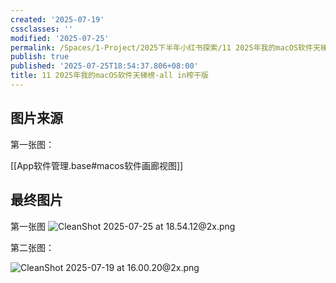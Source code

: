 ```yaml
---
created: '2025-07-19'
cssclasses: ''
modified: '2025-07-25'
permalink: /Spaces/1-Project/2025下半年小红书探索/11 2025年我的macOS软件天梯榜-all in榨干版.md
publish: true
published: '2025-07-25T18:54:37.806+08:00'
title: 11 2025年我的macOS软件天梯榜-all in榨干版
---
```

## 图片来源

第一张图：

[[App软件管理.base#macos软件画廊视图]]

## 最终图片

第一张图
![CleanShot 2025-07-25 at 18.54.12@2x.png](https://pub-pic.oldwinter.top/2025/07/e2132759652214b0fa78179124eba6d2.png)

第二张图：

![CleanShot 2025-07-19 at 16.00.20@2x.png](https://pub-pic.oldwinter.top/2025/07/433abddc9d433f86da7b54dc4134e118.png)

